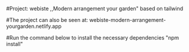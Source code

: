 #Project: webiste ,,Modern arrangement your garden" based on tailwind

#The project can also be seen at: webiste-modern-arrangement-yourgarden.netlify.app

#Run the command below to install the necessary dependencies "npm install"
